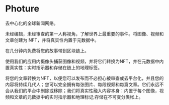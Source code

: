 # Photure

去中心化的全球新闻网络。

未经编辑，未经审查的第一人称视角，了解世界上最重要的事件。将图像、视频和文章创建为 NFT，并将真实性内置于元数据中。

在几分钟内免费将您的故事带到区块链上。

使用我们的应用内摄像头捕获图像和视频，并将它们转换为NFT，并在元数据中内置真实性：实时指示器和存储在链上的地理标签。

将您的文章转换为NFT，以便您可以发布而不必担心被审查或去平台化，并且您的内容将持续几代人；您可以完全拥有每张图片、每段视频和每篇文章。它们永远不会从我们的平台中删除或移除；我们将真实性融入内容本身：内置于每个图像，视频和文章的元数据中的实时指示器和地理标记;存储在不可变分类帐上。
